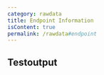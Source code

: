 ```yaml
---
category: rawdata
title: Endpoint Information
isContent: true
permalink: /rawdata#endpoint
---
```


<h2>Testoutput</h2>

